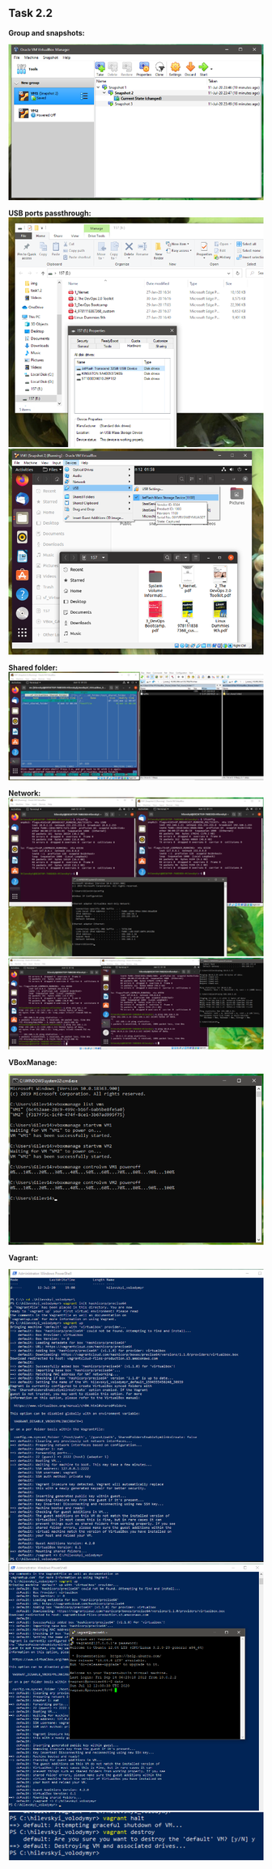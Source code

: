 ## Task 2.2

**Group and snapshots:**

![group and snapshots](./screens/snapshots.png)

**USB ports passthrough:**
![usb passthrough](./screens/usb1.png)
![usb passthrough](./screens/usb.png)

**Shared folder:**
![shared folder](./screens/sharedfolder.png)

**Network:**
![ipconfig](./screens/netconfig.png)
![ping](./screens/ping.png)

**VBoxManage:**

![vbox cli](./screens/vboxcli.png)

**Vagrant:**

![vagrant](./screens/vagrant.png)
![vagrant](./screens/ssh.png)
![vagrant](./screens/haltdestroy.png)
